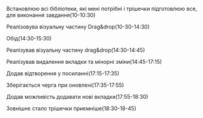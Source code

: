 Встановлюю всі бібліотеки, які мені потрібні і трішечки підготовлюю все, для виконання завдання(10-10:30)

Реалізовува візуальну частину Drag&drop(10-30-14:30)

Обід(14:30-15:30)

Реалізував візуальну частину drag&drop(14:30-14:45)

Реалізував видалення вкладки та мінорні зміни(14:45-17:15)

Додав відтворення у посиланні(17:15-17:35)

Зберігається черга при оновлені(17:35-17:55)

Додав можливість додавати нові вкладки(17:55-18:30)

Зовнішнє стало трішечки приємніше(18:30-18-45)
